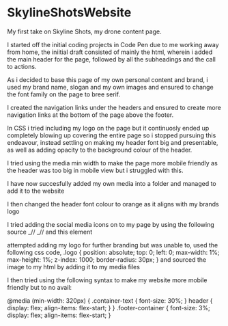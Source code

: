 # SkylineShotsWebsite

My first take on Skyline Shots, my drone content page.

I started off the initial coding projects in Code Pen due to me working away from home, the iniitial draft consisted of mainly the html, wherein i added the main header for the page, followed by all the subheadings and the call to actions.

As i decided to base this page of my own personal content and brand, i used my brand name, slogan and my own images and ensured to change the font family on the page to bree serif.

I created the navigation links under the headers and ensured to create more navigation links at the bottom of the page above the footer.

In CSS i tried including my logo on the page but it continuosly ended up completely blowing up covering the entire page so i stopped pursuing this endeavour, instead settling on making my header font big and presentable, as well as adding opacity to the background colour of the header.

I tried using the media min width to make the page more mobile friendly as the header was too big in mobile view but i struggled with this.

I have now succesfully added my own media into a folder and managed to add it to the website

I then changed the header font colour to orange as it aligns with my brands logo

I tried adding the social media icons on to my page by using the following source _// <link rel="stylesheet" href="https://cdnjs.cloudflare.com/ajax/libs/font-awesome/4.7.0/css/font-awesome.min.css"> _// and this element <i class="fa fa-twitter"></i>
<i class="fa fa-twitter" style="font-size:24px"></i>

attempted adding my logo for further branding but was unable to, used the following css code, .logo {
position: absolute;
top: 0;
left: 0;
max-width: 1%;
max-height: 1%;
z-index: 1000;
border-radius: 30px;
}
and sourced the image to my html by adding it to my media files

I then tried using the following syntax to make my website more mobile friendly but to no avail:

@media (min-width: 320px) {
.container-text {
font-size: 30%;
}
header {
display: flex;
align-items: flex-start;
}
}
.footer-container {
font-size: 3%;
display: flex;
align-items: flex-start;
}
